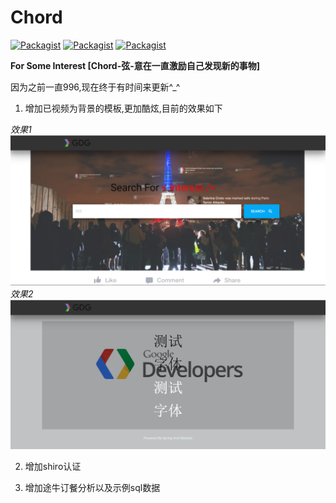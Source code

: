 # Chord

[![Packagist](https://img.shields.io/packagist/l/doctrine/orm.svg)](#)
[![Packagist](https://img.shields.io/badge/SpringMVC-4.2.5.RELEASE-green.svg)](#)
[![Packagist](https://img.shields.io/badge/myBatis-3.3-green.svg)](#)

**For Some Interest [Chord-弦-意在一直激励自己发现新的事物]**

因为之前一直996,现在终于有时间来更新^_^

1. 增加已视频为背景的模板,更加酷炫,目前的效果如下

*效果1*
![img](/extr/demo.png)
*效果2*
![img](/extr/demo2.png)

2. 增加shiro认证

3. 增加途牛订餐分析以及示例sql数据

